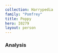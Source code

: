 ```yaml
---
collection: Harrypedia
family: "Pomfrey"
title: Poppy
hero: I0279
layout: person
---
```


### Analysis
